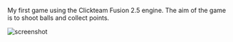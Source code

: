 My first game using the Clickteam Fusion 2.5 engine. The aim of the game is to shoot balls and collect points.

![screenshot](https://github.com/user-attachments/assets/fcbc3f83-51ce-49ee-90f2-99094b2c8197)
